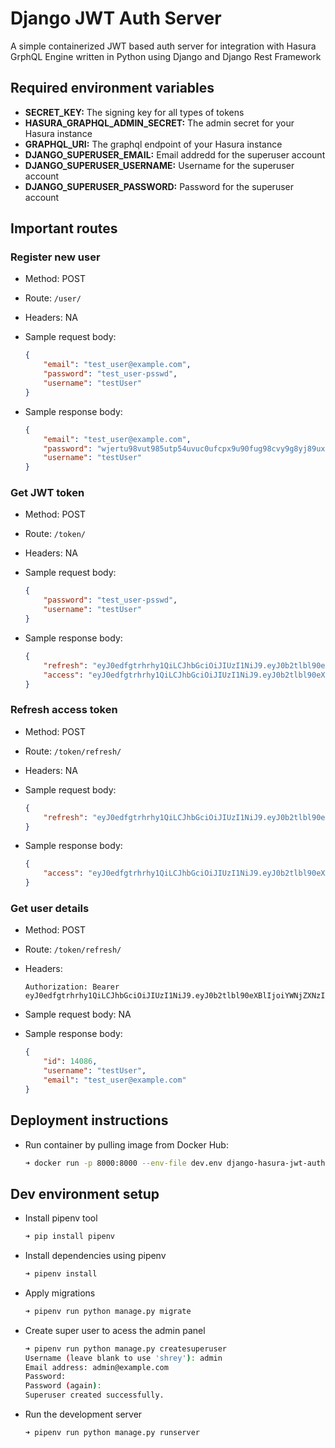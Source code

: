 # Django JWT Auth Server

A simple containerized JWT based auth server for integration with Hasura GrphQL Engine written in Python using Django and Django Rest Framework

## Required environment variables

* **SECRET_KEY:** The signing key for all types of tokens
* **HASURA_GRAPHQL_ADMIN_SECRET:** The admin secret for your Hasura instance
* **GRAPHQL_URI:** The graphql endpoint of your Hasura instance
* **DJANGO_SUPERUSER_EMAIL:** Email addredd for the superuser account
* **DJANGO_SUPERUSER_USERNAME:** Username for the superuser account
* **DJANGO_SUPERUSER_PASSWORD:** Password for the superuser account

## Important routes

### Register new user

* Method: POST
* Route: `/user/`
* Headers: NA
* Sample request body:

    ```json
    {
        "email": "test_user@example.com",
        "password": "test_user-psswd",
        "username": "testUser"
    }
    ```

* Sample response body:

    ```json
    {
        "email": "test_user@example.com",
        "password": "wjertu98vut985utp54uvuc0ufcpx9u90fug98cvy9g8yj89uxcuf0u",
        "username": "testUser"
    }
    ```

### Get JWT token

* Method: POST
* Route: `/token/`
* Headers: NA
* Sample request body:

    ```json
    {
        "password": "test_user-psswd",
        "username": "testUser"
    }
    ```

* Sample response body:

    ```json
    {
        "refresh": "eyJ0edfgtrhrhy1QiLCJhbGciOiJIUzI1NiJ9.eyJ0b2tlbl90eXBlIjoicmVmcmVzaCIsImV4cCI6MTYwMTg5NzAwNywianRpIjoiY2YwYzRiNzFkMmFiNDk0OWFlODJhMTRmZDQyMzA1YmMiLCJ1c2VyX2lkIjoxfQ.ucmW5dOCrHbDPxqQR2xgnNTSpQL6kAdVI00cAdM8G8Y",
        "access": "eyJ0edfgtrhrhy1QiLCJhbGciOiJIUzI1NiJ9.eyJ0b2tlbl90eXBlIjoiYWNjZXNzIiwiZXhwIjoxNjAxODEwOTA3LCJqdGkiOiI0MzE1ODg5OTMzOTA0NjVmYjNiYWNlYmY2MzI2NWJiYyIsInVzZXJfaWQiOjF9.Dcb9yKTAnc7LFJAf35B3nZc46OZjokh7S0XfQ86s_50"
    }
    ```

### Refresh access token

* Method: POST
* Route: `/token/refresh/`
* Headers: NA
* Sample request body:

    ```json
    {
        "refresh": "eyJ0edfgtrhrhy1QiLCJhbGciOiJIUzI1NiJ9.eyJ0b2tlbl90eXBlIjoicmVmcmVzaCIsImV4cCI6MTYwMTg5NzAwNywianRpIjoiY2YwYzRiNzFkMmFiNDk0OWFlODJhMTRmZDQyMzA1YmMiLCJ1c2VyX2lkIjoxfQ.ucmW5dOCrHbDPxqQR2xgnNTSpQL6kAdVI00cAdM8G8Y"
    }
    ```

* Sample response body:

    ```json
    {
        "access": "eyJ0edfgtrhrhy1QiLCJhbGciOiJIUzI1NiJ9.eyJ0b2tlbl90eXBlIjoiYWNjZXNzIiwiZXhwIjoxNjAxODEwOTA3LCJqdGkiOiI0MzE1ODg5OTMzOTA0NjVmYjNiYWNlYmY2MzI2NWJiYyIsInVzZXJfaWQiOjF9.Dcb9yKTAnc7LFJAf35B3nZc46OZjokh7S0XfQ86s_50"
    }
    ```

### Get user details

* Method: POST
* Route: `/token/refresh/`
* Headers:

    ```http
    Authorization: Bearer eyJ0edfgtrhrhy1QiLCJhbGciOiJIUzI1NiJ9.eyJ0b2tlbl90eXBlIjoiYWNjZXNzIiwiZXhwIjoxNjAxODEwOTA3LCJqdGkiOiI0MzE1ODg5OTMzOTA0NjVmYjNiYWNlYmY2MzI2NWJiYyIsInVzZXJfaWQiOjF9.Dcb9yKTAnc7LFJAf35B3nZc46OZjokh7S0XfQ86s_50
    ```

* Sample request body: NA
* Sample response body:

    ```json
    {
        "id": 14086,
        "username": "testUser",
        "email": "test_user@example.com"
    }
    ```

## Deployment instructions

* Run container by pulling image from Docker Hub:

    ```bash
    ➜ docker run -p 8000:8000 --env-file dev.env django-hasura-jwt-auth
    ```

## Dev environment setup

* Install pipenv tool

    ```bash
    ➜ pip install pipenv
    ```

* Install dependencies using pipenv

    ```bash
    ➜ pipenv install
    ```

* Apply migrations

    ```bash
    ➜ pipenv run python manage.py migrate
    ```

* Create super user to acess the admin panel

    ```bash
    ➜ pipenv run python manage.py createsuperuser
    Username (leave blank to use 'shrey'): admin
    Email address: admin@example.com
    Password:
    Password (again):
    Superuser created successfully.
    ```

* Run the development server

    ```bash
    ➜ pipenv run python manage.py runserver
    ```
